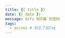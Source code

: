 ```yaml
---
title: {{ title }}
date: {{ date }}
message: dsfz NOI篇 的密码
tags:
  - accnoi # 别忘了加Tag
---
```

